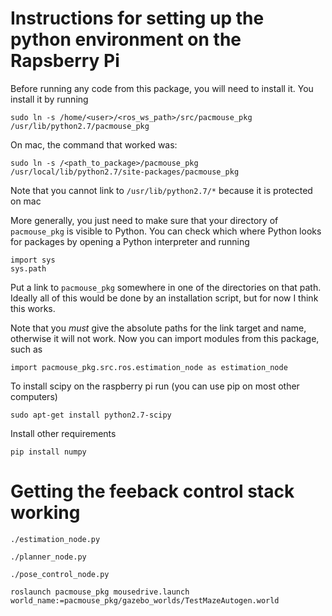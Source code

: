 # Instructions for setting up the python environment on the Rapsberry Pi

Before running any code from this package, you will need to install it. You 
install it by running

```
sudo ln -s /home/<user>/<ros_ws_path>/src/pacmouse_pkg /usr/lib/python2.7/pacmouse_pkg
```

On mac, the command that worked was:
 ```
sudo ln -s /<path_to_package>/pacmouse_pkg /usr/local/lib/python2.7/site-packages/pacmouse_pkg
```
Note that you cannot link to `/usr/lib/python2.7/*` because it is protected on mac

More generally, you just need to make sure that your directory of `pacmouse_pkg` is visible
to Python. You can check which where Python looks for packages by opening a Python interpreter
and running
```
import sys
sys.path
```
Put a link to `pacmouse_pkg` somewhere in one of the directories on that path.
Ideally all of this would be done by an installation script, but for now I think this works.


Note that you *must* give the absolute paths for the link target and name,
otherwise it will not work. Now you can import modules from this package, such
as 

```
import pacmouse_pkg.src.ros.estimation_node as estimation_node
```

To install scipy on the raspberry pi run (you can use pip on most other computers)
```
sudo apt-get install python2.7-scipy
```

Install other requirements
```
pip install numpy
```


# Getting the feeback control stack working

```
./estimation_node.py
```

```
./planner_node.py
```

```
./pose_control_node.py
```

```
roslaunch pacmouse_pkg mousedrive.launch world_name:=pacmouse_pkg/gazebo_worlds/TestMazeAutogen.world
```
